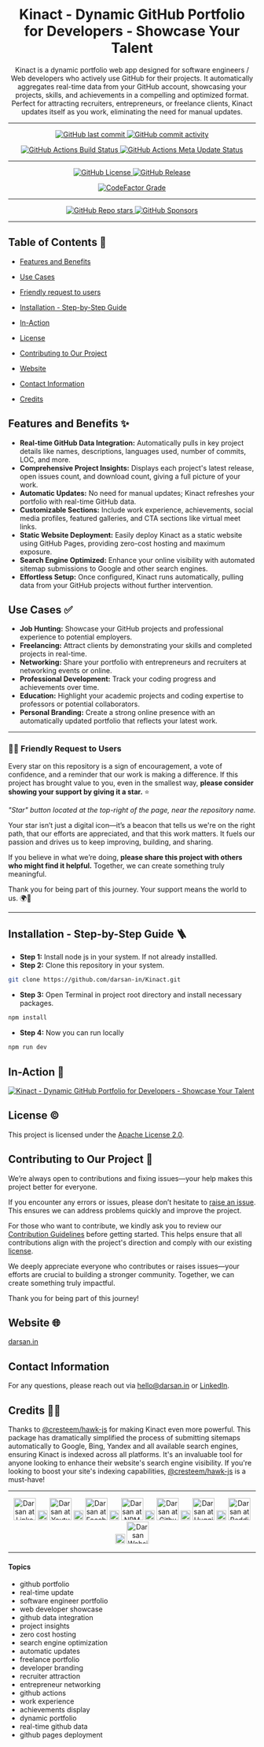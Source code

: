 <div align="center">

# Kinact - Dynamic GitHub Portfolio for Developers - Showcase Your Talent

<p id="intro">Kinact is a dynamic portfolio web app designed for software engineers / Web developers who actively use GitHub for their projects. It automatically aggregates real-time data from your GitHub account, showcasing your projects, skills, and achievements in a compelling and optimized format. Perfect for attracting recruiters, entrepreneurs, or freelance clients, Kinact updates itself as you work, eliminating the need for manual updates.</p>

---

<p>

<span>
  <a href="https://github.com/darsan-in/Kinact/commits/main">
    <img src="https://img.shields.io/github/last-commit/darsan-in/Kinact?display_timestamp=committer&style=for-the-badge&label=Updated%20On" alt="GitHub last commit"/>
  </a>
</span>

<span>
  <a href="">
    <img src="https://img.shields.io/github/commit-activity/m/darsan-in/Kinact?style=for-the-badge&label=Commit%20Activity" alt="GitHub commit activity"/>
  </a>
</span>

</p>

<p>

<span>
  <a href="https://github.com/darsan-in/Kinact/actions/workflows/nextjs.yml">
    <img src="https://img.shields.io/github/actions/workflow/status/darsan-in/Kinact/nextjs.yml?style=for-the-badge&label=Build%20Status" alt="GitHub Actions Build Status"/>
  </a>
</span>

<span>
  <a href="https://github.com/darsan-in/Kinact/actions/workflows/gh-meta.yml">
    <img src="https://img.shields.io/github/actions/workflow/status/darsan-in/Kinact/gh-meta.yml?style=for-the-badge&label=Meta%20Update%20Status" alt="GitHub Actions Meta Update Status"/>
  </a>
</span>

</p>

---

<p>

<span>
  <a href="LICENSE">
    <img src="https://img.shields.io/github/license/darsan-in/Kinact?style=for-the-badge&label=License" alt="GitHub License"/>
  </a>
</span>

<span>
  <a href="https://github.com/darsan-in/Kinact/releases">
    <img src="https://img.shields.io/github/v/release/darsan-in/Kinact?include_prereleases&sort=date&display_name=tag&style=for-the-badge&label=Latest%20Version" alt="GitHub Release"/>
  </a>
</span>

</p>

<p>

<span>
  <a href="https://www.codefactor.io/repository/github/darsan-in/Kinact/issues/main">
    <img src="https://img.shields.io/codefactor/grade/github/darsan-in/Kinact?style=for-the-badge&label=Code%20Quality%20Grade" alt="CodeFactor Grade"/>
  </a>
</span>

</p>

---

<p>

<span>
  <a href="">
    <img src="https://img.shields.io/github/stars/darsan-in/Kinact?style=for-the-badge&label=Stars" alt="GitHub Repo stars"/>
  </a>
</span>

<span>
  <a href="https://github.com/sponsors/darsan-in">
    <img src="https://img.shields.io/github/sponsors/darsan-in?style=for-the-badge&label=Generous%20Sponsors" alt="GitHub Sponsors"/>
  </a>
</span>

</p>

---

</div>

## Table of Contents 📝

- [Features and Benefits](#features-and-benefits-)
- [Use Cases](#use-cases-)
- [Friendly request to users](#-friendly-request-to-users)

- [Installation - Step-by-Step Guide](#installation---step-by-step-guide-)
- [In-Action](#in-action-)

- [License](#license-%EF%B8%8F)
- [Contributing to Our Project](#contributing-to-our-project-)
- [Website](#website-)

- [Contact Information](#contact-information)
- [Credits](#credits-)

## Features and Benefits ✨

* **Real-time GitHub Data Integration:** Automatically pulls in key project details like names, descriptions, languages used, number of commits, LOC, and more.
* **Comprehensive Project Insights:** Displays each project's latest release, open issues count, and download count, giving a full picture of your work.
* **Automatic Updates:** No need for manual updates; Kinact refreshes your portfolio with real-time GitHub data.
* **Customizable Sections:** Include work experience, achievements, social media profiles, featured galleries, and CTA sections like virtual meet links.
* **Static Website Deployment:** Easily deploy Kinact as a static website using GitHub Pages, providing zero-cost hosting and maximum exposure.
* **Search Engine Optimized:** Enhance your online visibility with automated sitemap submissions to Google and other search engines.
* **Effortless Setup:** Once configured, Kinact runs automatically, pulling data from your GitHub projects without further intervention.


## Use Cases ✅

* **Job Hunting:** Showcase your GitHub projects and professional experience to potential employers.
* **Freelancing:** Attract clients by demonstrating your skills and completed projects in real-time.
* **Networking:** Share your portfolio with entrepreneurs and recruiters at networking events or online.
* **Professional Development:** Track your coding progress and achievements over time.
* **Education:** Highlight your academic projects and coding expertise to professors or potential collaborators.
* **Personal Branding:** Create a strong online presence with an automatically updated portfolio that reflects your latest work.

---

### 🙏🏻 Friendly Request to Users

Every star on this repository is a sign of encouragement, a vote of confidence, and a reminder that our work is making a difference. If this project has brought value to you, even in the smallest way, **please consider showing your support by giving it a star.** ⭐

_"Star" button located at the top-right of the page, near the repository name._

Your star isn’t just a digital icon—it’s a beacon that tells us we're on the right path, that our efforts are appreciated, and that this work matters. It fuels our passion and drives us to keep improving, building, and sharing.

If you believe in what we’re doing, **please share this project with others who might find it helpful.** Together, we can create something truly meaningful.

Thank you for being part of this journey. Your support means the world to us. 🌍💖

---

## Installation - Step-by-Step Guide 🪜

- **Step 1:** Install node js in your system. If not already installled.
- **Step 2:** Clone this repository in your system.
```bash
git clone https://github.com/darsan-in/Kinact.git
```
- **Step 3:** Open Terminal in project root directory and install necessary packages.
```bash
npm install
```
- **Step 4:** Now you can run locally
```bash
npm run dev
```

## In-Action 🤺

[![Kinact - Dynamic GitHub Portfolio for Developers - Showcase Your Talent](https://img.youtube.com/vi/AutIUv7veZk/maxresdefault.jpg)](https://youtu.be/AutIUv7veZk?feature=shared)

## License ©️

This project is licensed under the [Apache License 2.0](LICENSE).

## Contributing to Our Project 🤝

We’re always open to contributions and fixing issues—your help makes this project better for everyone.

If you encounter any errors or issues, please don’t hesitate to [raise an issue](../../issues/new). This ensures we can address problems quickly and improve the project.

For those who want to contribute, we kindly ask you to review our [Contribution Guidelines](CONTRIBUTING) before getting started. This helps ensure that all contributions align with the project's direction and comply with our existing [license](LICENSE).

We deeply appreciate everyone who contributes or raises issues—your efforts are crucial to building a stronger community. Together, we can create something truly impactful.

Thank you for being part of this journey!

## Website 🌐

<a id="url" href="https://darsan.in">darsan.in</a>

## Contact Information

For any questions, please reach out via hello@darsan.in or [LinkedIn](https://www.linkedin.com/in/darsan-in/).

## Credits 🙏🏻

Thanks to [@cresteem/hawk-js](https://github.com/cresteem/Hawk-JS) for making Kinact even more powerful. This package has dramatically simplified the process of submitting sitemaps automatically to Google, Bing, Yandex and all available search engines, ensuring Kinact is indexed across all platforms. It's an invaluable tool for anyone looking to enhance their website's search engine visibility. If you're looking to boost your site's indexing capabilities, [@cresteem/hawk-js](https://hawkjs.cresteem.com/) is a must-have!

---

<p align="center">

<span>
<a href="https://www.linkedin.com/in/darsan-in/"><img width='45px' height='45px' src="https://raw.githubusercontent.com/darsan-in/.github/main/brand/footer-icons/linkedin.png" alt="Darsan at Linkedin"></a>
</span>

<span>
  <img width='20px' height='20px' src="https://raw.githubusercontent.com/darsan-in/.github/main/brand/footer-icons/gap.png" alt="place holder image">
</span>

<span>
<a href="https://www.youtube.com/@darsan-in"><img width='45px' height='45px' src="https://raw.githubusercontent.com/darsan-in/.github/main/brand/footer-icons/youtube.png" alt="Darsan at Youtube"></a>
</span>

<span>
  <img width='20px' height='20px' src="https://raw.githubusercontent.com/darsan-in/.github/main/brand/footer-icons/gap.png" alt="place holder image">
</span>

<span>
<a href="https://www.facebook.com/darsan.in/"><img width='45px' height='45px' src="https://raw.githubusercontent.com/darsan-in/.github/main/brand/footer-icons/facebook.png" alt="Darsan at Facebook"></a>
</span>

<span>
  <img width='20px' height='20px' src="https://raw.githubusercontent.com/darsan-in/.github/main/brand/footer-icons/gap.png" alt="place holder image">
</span>

<span>
<a href="https://www.npmjs.com/~darsan.in"><img width='45px' height='45px' src="https://raw.githubusercontent.com/darsan-in/.github/main/brand/footer-icons/npm.png" alt="Darsan at NPM"></a>
</span>

<span>
  <img width='20px' height='20px' src="https://raw.githubusercontent.com/darsan-in/.github/main/brand/footer-icons/gap.png" alt="place holder image">
</span>

<span>
<a href="https://github.com/darsan-in"><img width='45px' height='45px' src="https://raw.githubusercontent.com/darsan-in/.github/main/brand/footer-icons/github.png" alt="Darsan at Github"></a>
</span>

<span>
  <img width='20px' height='20px' src="https://raw.githubusercontent.com/darsan-in/.github/main/brand/footer-icons/gap.png" alt="place holder image">
</span>

<span>
<a href="https://huggingface.co/darsan"><img width='45px' height='45px' src="https://raw.githubusercontent.com/darsan-in/.github/main/brand/footer-icons/hf.png" alt="Darsan at Huggingface"></a>
</span>

<span>
  <img width='20px' height='20px' src="https://raw.githubusercontent.com/darsan-in/.github/main/brand/footer-icons/gap.png" alt="place holder image">
</span>

<span>
<a href="https://www.reddit.com/user/iamspdarsan/"><img width='45px' height='45px' src="https://raw.githubusercontent.com/darsan-in/.github/main/brand/footer-icons/reddit.png" alt="Darsan at Reddit"></a>
</span>

<span>
  <img width='20px' height='20px' src="https://raw.githubusercontent.com/darsan-in/.github/main/brand/footer-icons/gap.png" alt="place holder image">
</span>

<span>
<a href="https://darsan.in/"><img width='45px' height='45px' src="https://raw.githubusercontent.com/darsan-in/.github/main/brand/footer-icons/website.png" alt="Darsan Website"></a>
</span>

<p>

---

#### Topics

<ul id="keywords">
<li>github portfolio</li>
<li>real-time update</li>
<li>software engineer portfolio</li>
<li>web developer showcase</li>
<li>github data integration</li>
<li>project insights</li>
<li>zero cost hosting</li>
<li>search engine optimization</li>
<li>automatic updates</li>
<li>freelance portfolio</li>
<li>developer branding</li>
<li>recruiter attraction</li>
<li>entrepreneur networking</li>
<li>github actions</li>
<li>work experience</li>
<li>achievements display</li>
<li>dynamic portfolio</li>
<li>real-time github data</li>
<li>github pages deployment</li>
</ul>
